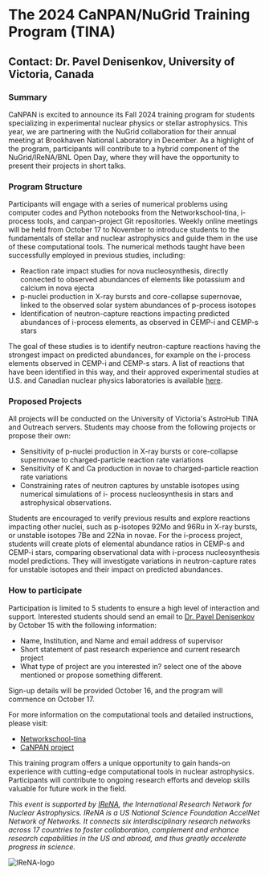 # The 2024 CaNPAN/NuGrid Training Program (TINA)
## Contact: Dr. Pavel Denisenkov, University of Victoria, Canada

### Summary

CaNPAN is excited to announce its Fall 2024 training program for students specializing in experimental
nuclear physics or stellar astrophysics. This year, we are partnering with the NuGrid collaboration for their
annual meeting at Brookhaven National Laboratory in December. As a highlight of the program,
participants will contribute to a hybrid component of the NuGrid/IReNA/BNL Open Day, where they will have the
opportunity to present their projects in short talks.


### Program Structure

Participants will engage with a series of numerical problems using computer codes and Python notebooks
from the Networkschool-tina, i-process tools, and canpan-project Git repositories. Weekly online
meetings will be held from October 17 to November to introduce students to the fundamentals of stellar
and nuclear astrophysics and guide them in the use of these computational tools.
The numerical methods taught have been successfully employed in previous studies, including:
-  Reaction rate impact studies for nova nucleosynthesis, directly connected to observed abundances
of elements like potassium and calcium in nova ejecta
-  p-nuclei production in X-ray bursts and core-collapse supernovae, linked to the observed solar
system abundances of p-process isotopes
-  Identification of neutron-capture reactions impacting predicted abundances of i-process elements,
as observed in CEMP-i and CEMP-s stars

The goal of these studies is to identify neutron-capture reactions having the strongest impact on predicted
abundances, for example on the i-process
elements observed in CEMP-i and CEMP-s stars. A list of reactions that have been identified in this way,
and their approved experimental studies at U.S. and Canadian nuclear physics
laboratories is available [here](https://canpan.ca/experiments.html).

### Proposed Projects 

All projects will be conducted on the University of Victoria's AstroHub TINA and Outreach servers.
Students may choose from the following projects or propose their own:
- Sensitivity of p-nuclei production in X-ray bursts or core-collapse supernovae to charged-particle
reaction rate variations
- Sensitivity of K and Ca production in novae to charged-particle reaction rate variations
- Constraining rates of neutron captures by unstable isotopes using numerical simulations of i-
process nucleosynthesis in stars and astrophysical observations.

Students are encouraged to verify previous results and explore reactions
impacting other nuclei, such as p-isotopes 92Mo and 96Ru in X-ray bursts, or
unstable isotopes 7Be and 22Na in novae.
For the i-process project, students will create plots of elemental abundance ratios in CEMP-s and CEMP-i
stars, comparing observational data with i-process nucleosynthesis model predictions. They will
investigate variations in neutron-capture rates for unstable isotopes and their impact on predicted
abundances.

### How to participate 

Participation is limited to 5 students to ensure a high level of interaction and support. Interested students
should send an email to [Dr. Pavel Denisenkov](mailto:pavelden@uvic.ca) by October 15 with the following
information:

-  Name, Institution, and Name and email address of supervisor
-  Short statement of past research experience and current research project
-  What type of project are you interested in? select one of the above mentioned or propose something
different.

Sign-up details will be provided October 16, and the program will commence on October 17.

For more information on the computational tools and detailed instructions, please visit:
- [Networkschool-tina](HTTPS://GITHUB.COM/NUGRID/NETWORKSCHOOL-TINA/TREE/MAIN)
- [CaNPAN project](HTTPS://CANPAN.CA/INDEX.HTML)

This training program offers a unique opportunity to gain hands-on experience with cutting-edge
computational tools in nuclear astrophysics. Participants will contribute to ongoing research efforts and
develop skills valuable for future work in the field.



*This event is supported by [IReNA](https://www.irenaweb.org/), the International Research Network for
Nuclear Astrophysics. IReNA is a US National Science Foundation AccelNet
Network of Networks. It connects six interdisciplinary research networks
across 17 countries to foster collaboration, complement and enhance research 
capabilities in the US and abroad, and thus greatly accelerate progress in science.*

![IReNA-logo](https://indico.frib.msu.edu/event/46/images/198-IReNA_logo.png)



